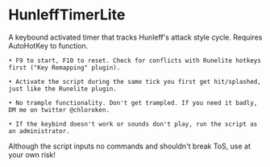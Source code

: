 # HunleffTimerLite

A keybound activated timer that tracks Hunleff's attack style cycle. Requires AutoHotKey to function.

	• F9 to start, F10 to reset. Check for conflicts with Runelite hotkeys first ("Key Remapping" plugin).
  
	• Activate the script during the same tick you first get hit/splashed, just like the Runelite plugin.
  
	• No trample functionality. Don't get trampled. If you need it badly, DM me on twitter @chloroken.
	
	• If the keybind doesn't work or sounds don't play, run the script as an administrator.

Although the script inputs no commands and shouldn't break ToS, use at your own risk!
